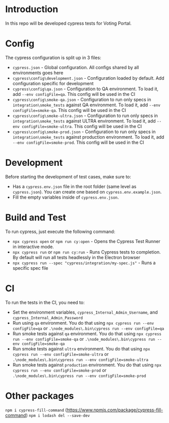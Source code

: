 # Introduction

In this repo will be developed cypress tests for Voting Portal.

# Config

The cypress configuration is split up in 3 files:

- `cypress.json` - Global configuration. All configs shared by all environments goes here
- `cypress\config\development.json` - Configuration loaded by default. Add configuration specific for development
- `cypress\config\qa.json` - Configuration to QA environment. To load it, add `--env configFile=qa`. This config will be used in the CI
- `cypress\config\smoke-qa.json` - Configuration to run only specs in `integration\smoke_tests` against QA environment. To load it, add `--env configFile=smoke-qa`. This config will be used in the CI
- `cypress\config\smoke-ultra.json` - Configuration to run only specs in `integration\smoke_tests` against ULTRA environment. To load it, add `--env configFile=smoke-ultra`. This config will be used in the CI
- `cypress\config\smoke-prod.json` - Configuration to run only specs in `integration\smoke_tests` against production environment. To load it, add `--env configFile=smoke-prod`. This config will be used in the CI

# Development

Before starting the development of test cases, make sure to:

- Has a `cypress.env.json` file in the root folder (same level as `cypress.json`). You can create one based on `cypress.env.example.json`.
- Fill the empty variables inside of `cypress.env.json`.

# Build and Test

To run cypress, just execute the following command:

- `npx cypress open` or `npm run cy:open` - Opens the Cypress Test Runner in interactive mode.
- `npx cypress run` or `npm run cy:run` - Runs Cypress tests to completion. By default will run all tests headlessly in the Electron browser
- `npx cypress run --spec "cypress/integration/my-spec.js"` - Runs a specific spec file

# CI

To run the tests in the CI, you need to:

- Set the environment variables, `cypress_Internal_Admin_Username`, and `cypress_Internal_Admin_Password`
- Run using `qa` environment. You do that using `npx cypress run --env configFile=qa` or `.\node_modules\.bin\cypress run --env configFile=qa`
- Run smoke tests against `qa` environment. You do that using `npx cypress run --env configFile=smoke-qa` or `.\node_modules\.bin\cypress run --env configFile=smoke-qa`
- Run smoke tests against `ultra` environment. You do that using `npx cypress run --env configFile=smoke-ultra` or `.\node_modules\.bin\cypress run --env configFile=smoke-ultra`
- Run smoke tests against `production` environment. You do that using `npx cypress run --env configFile=smoke-prod` or `.\node_modules\.bin\cypress run --env configFile=smoke-prod`

# Other packages

`npm i cypress-fill-command` (https://www.npmjs.com/package/cypress-fill-command)
`npm i lodash del --save-dev`
